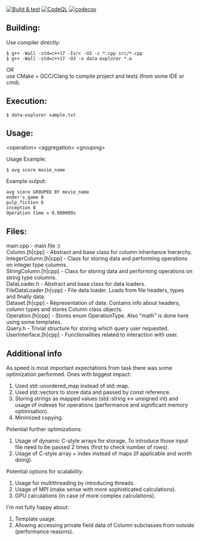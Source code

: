[![Build & test](https://github.com/przemek83/data-explorer/actions/workflows/buld-and-test.yml/badge.svg)](https://github.com/przemek83/data-explorer/actions/workflows/buld-and-test.yml)
[![CodeQL](https://github.com/przemek83/data-explorer/actions/workflows/github-code-scanning/codeql/badge.svg)](https://github.com/przemek83/data-explorer/actions/workflows/github-code-scanning/codeql)
[![codecov](https://codecov.io/gh/przemek83/data-explorer/graph/badge.svg?token=SJF84CBY8Y)](https://codecov.io/gh/przemek83/data-explorer)

## Building:  
Use compiler directly:
```shell
$ g++ -Wall -std=c++17 -Isrc -O3 -c *.cpp src/*.cpp  
$ g++ -Wall -std=c++17 -O3 -o data-explorer *.o  
```
OR  
use CMake + GCC/Clang to compile project and tests (from some IDE or cmd).  

## Execution:  
```shell
$ data-explorer sample.txt
```

## Usage:  
\<operation\> \<aggregation\> \<grouping\>  

Usage Example:  
```shell
$ avg score movie_name
```

Example output:  
```
avg score GROUPED BY movie_name  
ender's_game 8  
pulp_fiction 6  
inception 8  
Operation time = 0.000009s  
```

## Files:  
main.cpp - main file :)  
Column.[h|cpp] - Abstract and base class for column inheritance hierarchy.  
IntegerColumn.[h|cpp] - Class for storing data and performing operations on integer type columns.   
StringColumn.[h|cpp] - Class for storing data and performing operations on string type columns.   
DataLoader.h - Abstract and base class for data loaders.  
FileDataLoader.[h|cpp] - File data loader. Loads from file headers, types and finally data.  
Dataset.[h|cpp] - Representation of data. Contains info about headers, column types and stores Column class objects.  
Operation.[h|cpp] - Stores enum OperationType. Also "math" is done here using some templates.  
Query.h - Trivial structure for storing which query user requested.  
UserInterface.[h|cpp] - Functionalities related to interaction with user.  

## Additional info
As speed is most important expectations from task there was some optimization performed. Ones with biggest impact:  
1) Used std::unordered_map instead of std::map.  
2) Used std::vectors to store data and passed by const reference.  
3) Storing strings as mapped values (std::string <-> unsigned int) and usage of indexes for operations (performance and significant memory optimisation).  
4) Minimized copying.

Potential further optimizations:  
1) Usage of dynamic C-style arrays for storage. To introduce those input file need to be passed 2 times (first to check number of rows).  
2) Usage of C-style array + index instead of maps (if applicable and worth doing).  

Potential options for scalability:  
1) Usage for multithreading by introducing threads.  
2) Usage of MPI (make sense with more sophisticated calculations).  
3) GPU calculations (in case of more complex calculations).

I'm not fully happy about:  
1) Template usage.  
2) Allowing accessing private field data of Column subclasses from outside (performance reasons).

